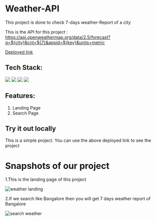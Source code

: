 # Weather-API
This project is done to check 7-days weather-Report of a city 





This is the API for this project : https://api.openweathermap.org/data/2.5/forecast?q=${city}&cnt=${7}&appid=${key}&units=metric

[Deployed link](https://jovial-quokka-e968bf.netlify.app/)



## Tech Stack:

<p>
   <img src="https://img.icons8.com/color/64/000000/javascript.png"/>
   <img src="https://img.icons8.com/color/64/000000/html-5.png"/>
   <img src="https://img.icons8.com/color/64/000000/css3.png" />
   <img src="https://img.icons8.com/color/64/000000/json.png"/>
</p>

## Features:
1. Landing Page
2. Search Page



## Try it out locally
This is a simple project. You can use the above deployed link to see the project

<h1>Snapshots of our project</h1>

1.This is the landing page of this project

![weather landing](https://user-images.githubusercontent.com/93926085/165445945-068c0171-619e-455c-b387-3a6b95627f5b.png)






2.If we search like Bangalore then you will get 7 days weather report of Bangalore

![search weather](https://user-images.githubusercontent.com/93926085/165445956-f8fb83e1-ecb6-4981-8460-90d772ee291d.png)
